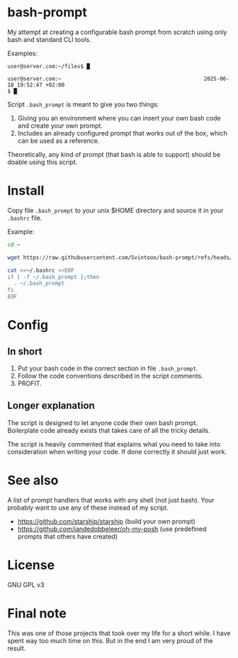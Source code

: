 # bash-prompt
My attempt at creating a configurable bash prompt from scratch using only bash and standard CLI tools.

Examples:
```
user@server.com:~/files$ █
```

```
user@server.com:~                                             2025-06-18 19:52:47 +02:00
$ █
```


Script `.bash_prompt` is meant to give you two things:
1. Giving you an environment where you can insert your own bash code and create your own prompt.
2. Includes an already configured prompt that works out of the box, which can be used as a reference.

Theoretically, any kind of prompt (that bash is able to support) should be doable using this script.

# Install
Copy file `.bash_prompt` to your unix $HOME directory and source it in your `.bashrc` file.

Example:
```bash
cd ~

wget https://raw.githubusercontent.com/Svintooo/bash-prompt/refs/heads/main/.bash_prompt

cat >>~/.bashrc <<EOF
if [ -f ~/.bash_prompt ];then
  . ~/.bash_prompt
fi
EOF
```

# Config

## In short
1. Put your bash code in the correct section in file `.bash_prompt`.
2. Follow the code conventions described in the script comments.
3. PROFIT.

## Longer explanation
The script is designed to let anyone code their own bash prompt. Boilerplate code already exists that takes care of all the tricky details.

The script is heavily commented that explains what you need to take into consideration when writing your code. If done correctly it should just work.

# See also
A list of prompt handlers that works with any shell (not just bash).
Your probably want to use any of these instead of my script.
- https://github.com/starship/starship (build your own prompt)
- https://github.com/jandedobbeleer/oh-my-posh (use predefined prompts that others have created)

# License
GNU GPL v3

# Final note
This was one of those projects that took over my life for a short while. I have spent way too much time on this. But in the end I am very proud of the result.
